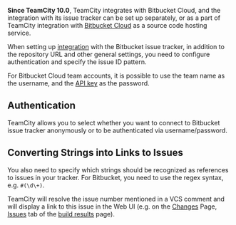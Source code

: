 [//]: # (title: Bitbucket Cloud)
[//]: # (auxiliary-id: Bitbucket Cloud)


__Since TeamCity 10.0__, TeamCity integrates with Bitbucket Cloud, and the integration with its issue tracker can be set up separately, or as a part of TeamCity integration with [Bitbucket Cloud](integrating-teamcity-with-vcs-hosting-services.md) as a source code hosting service.

When setting up [integration](integrating-teamcity-with-issue-tracker.md) with the Bitbucket issue tracker, in addition to the repository URL and other general settings, you need to configure authentication and specify the issue ID pattern.

<tip>

For Bitbucket Cloud team accounts, it is possible to use the team name as the username, and the [API key](https://developer.atlassian.com/bitbucket/api/2/reference/meta/authentication#api-key) as the password.
</tip>

 

## Authentication

TeamCity allows you to select whether you want to connect to Bitbucket  issue tracker anonymously or to be authenticated via username/password.

## Converting Strings into Links to Issues

You also need to specify which strings should be recognized as references to issues in your tracker. For Bitbucket, you need to use the regex syntax, e.g. `#(\d\+)`.  

TeamCity will resolve the issue number mentioned in a VCS comment  and will display a link to this issue in the Web UI (e.g. on the [Changes](working-with-build-results.md) Page, [Issues](working-with-build-results.md) tab of the [build results](working-with-build-results.md) page).
